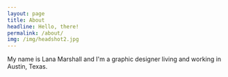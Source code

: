 ```yaml
---
layout: page
title: About
headline: Hello, there!
permalink: /about/
img: /img/headshot2.jpg
---
```


My name is Lana Marshall and I'm a graphic designer living and working in Austin, Texas.
